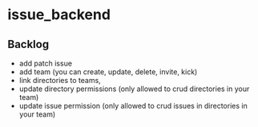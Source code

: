 # issue_backend

## Backlog
- add patch issue
- add team (you can create, update, delete, invite, kick)
- link directories to teams,
- update directory permissions (only allowed to crud directories in your team)
- update issue permission (only allowed to crud issues in directories in your team)